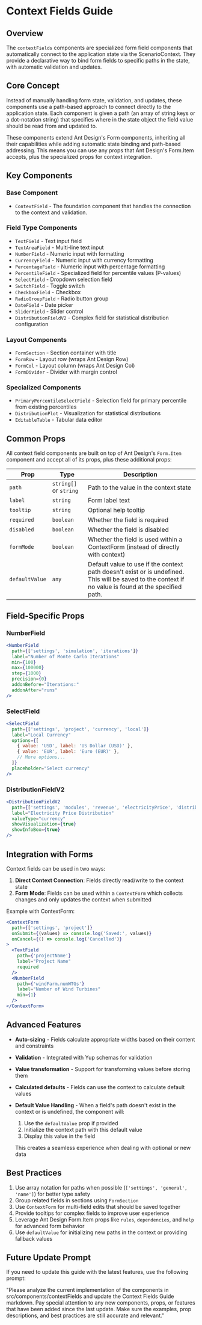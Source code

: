 # Context Fields Guide

## Overview

The `contextFields` components are specialized form field components that automatically connect to the application state via the ScenarioContext. They provide a declarative way to bind form fields to specific paths in the state, with automatic validation and updates.

## Core Concept

Instead of manually handling form state, validation, and updates, these components use a path-based approach to connect directly to the application state. Each component is given a path (an array of string keys or a dot-notation string) that specifies where in the state object the field value should be read from and updated to.

These components extend Ant Design's Form components, inheriting all their capabilities while adding automatic state binding and path-based addressing. This means you can use any props that Ant Design's Form.Item accepts, plus the specialized props for context integration.

## Key Components

### Base Component

- `ContextField` - The foundation component that handles the connection to the context and validation.

### Field Type Components

- `TextField` - Text input field
- `TextAreaField` - Multi-line text input
- `NumberField` - Numeric input with formatting
- `CurrencyField` - Numeric input with currency formatting
- `PercentageField` - Numeric input with percentage formatting
- `PercentileField` - Specialized field for percentile values (P-values)
- `SelectField` - Dropdown selection field
- `SwitchField` - Toggle switch
- `CheckboxField` - Checkbox
- `RadioGroupField` - Radio button group
- `DateField` - Date picker
- `SliderField` - Slider control
- `DistributionFieldV2` - Complex field for statistical distribution configuration

### Layout Components

- `FormSection` - Section container with title
- `FormRow` - Layout row (wraps Ant Design Row)
- `FormCol` - Layout column (wraps Ant Design Col)
- `FormDivider` - Divider with margin control

### Specialized Components

- `PrimaryPercentileSelectField` - Selection field for primary percentile from existing percentiles
- `DistributionPlot` - Visualization for statistical distributions
- `EditableTable` - Tabular data editor

## Common Props

All context field components are built on top of Ant Design's `Form.Item` component and accept all of its props, plus these additional props:

| Prop | Type | Description |
|------|------|-------------|
| `path` | `string[]` or `string` | Path to the value in the context state |
| `label` | `string` | Form label text |
| `tooltip` | `string` | Optional help tooltip |
| `required` | `boolean` | Whether the field is required |
| `disabled` | `boolean` | Whether the field is disabled |
| `formMode` | `boolean` | Whether the field is used within a ContextForm (instead of directly with context) |
| `defaultValue` | `any` | Default value to use if the context path doesn't exist or is undefined. This will be saved to the context if no value is found at the specified path. |

## Field-Specific Props

### NumberField

```jsx
<NumberField
  path={['settings', 'simulation', 'iterations']}
  label="Number of Monte Carlo Iterations"
  min={100}
  max={100000}
  step={1000}
  precision={0}
  addonBefore="Iterations:"
  addonAfter="runs"
/>
```

### SelectField

```jsx
<SelectField
  path={['settings', 'project', 'currency', 'local']}
  label="Local Currency"
  options={[
    { value: 'USD', label: 'US Dollar (USD)' },
    { value: 'EUR', label: 'Euro (EUR)' },
    // More options...
  ]}
  placeholder="Select currency"
/>
```

### DistributionFieldV2

```jsx
<DistributionFieldV2
  path={['settings', 'modules', 'revenue', 'electricityPrice', 'distribution']}
  label="Electricity Price Distribution"
  valueType="currency"
  showVisualization={true}
  showInfoBox={true}
/>
```

## Integration with Forms

Context fields can be used in two ways:

1. **Direct Context Connection**: Fields directly read/write to the context state
2. **Form Mode**: Fields can be used within a `ContextForm` which collects changes and only updates the context when submitted

Example with ContextForm:

```jsx
<ContextForm
  path={['settings', 'project']}
  onSubmit={(values) => console.log('Saved:', values)}
  onCancel={() => console.log('Cancelled')}
>
  <TextField
    path={'projectName'}
    label="Project Name"
    required
  />
  <NumberField
    path={'windFarm.numWTGs'}
    label="Number of Wind Turbines"
    min={1}
  />
</ContextForm>
```

## Advanced Features

- **Auto-sizing** - Fields calculate appropriate widths based on their content and constraints
- **Validation** - Integrated with Yup schemas for validation
- **Value transformation** - Support for transforming values before storing them
- **Calculated defaults** - Fields can use the context to calculate default values
- **Default Value Handling** - When a field's path doesn't exist in the context or is undefined, the component will:
  1. Use the `defaultValue` prop if provided
  2. Initialize the context path with this default value
  3. Display this value in the field
  
  This creates a seamless experience when dealing with optional or new data

## Best Practices

1. Use array notation for paths when possible (`['settings', 'general', 'name']`) for better type safety
2. Group related fields in sections using `FormSection`
3. Use `ContextForm` for multi-field edits that should be saved together
4. Provide tooltips for complex fields to improve user experience
5. Leverage Ant Design Form.Item props like `rules`, `dependencies`, and `help` for advanced form behavior
6. Use `defaultValue` for initializing new paths in the context or providing fallback values

## Future Update Prompt

If you need to update this guide with the latest features, use the following prompt:

"Please analyze the current implementation of the components in src/components/contextFields and update the Context Fields Guide markdown. Pay special attention to any new components, props, or features that have been added since the last update. Make sure the examples, prop descriptions, and best practices are still accurate and relevant."